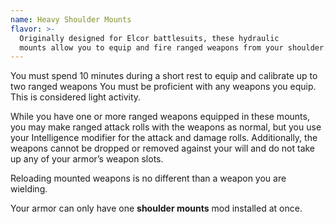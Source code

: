```yaml
---
name: Heavy Shoulder Mounts
flavor: >-
  Originally designed for Elcor battlesuits, these hydraulic
  mounts allow you to equip and fire ranged weapons from your shoulder.
---
```

You must spend 10 minutes during a short rest to equip and calibrate up to two ranged weapons You must be
proficient with any weapons you equip. This is considered light activity.

While you have one or more ranged weapons equipped in these mounts, you may make ranged attack
rolls with the weapons as normal, but you use your Intelligence modifier for the attack and damage
rolls. Additionally, the weapons cannot be dropped or removed against your will and do not take
up any of your armor’s weapon slots.

Reloading mounted weapons is no different than a weapon you are wielding.

Your armor can only have one __shoulder mounts__ mod installed at once.
